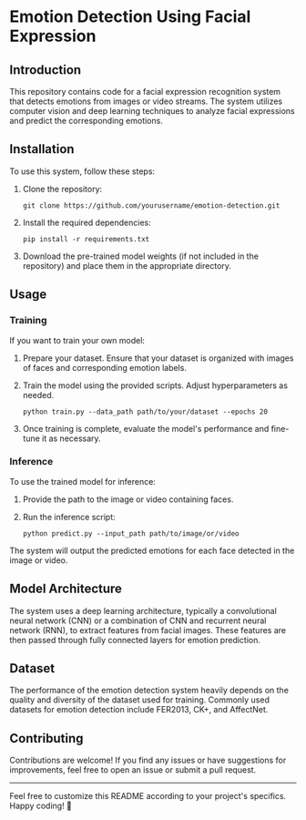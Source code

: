 # Emotion Detection Using Facial Expression

## Introduction

This repository contains code for a facial expression recognition system that detects emotions from images or video streams. The system utilizes computer vision and deep learning techniques to analyze facial expressions and predict the corresponding emotions.

## Installation

To use this system, follow these steps:

1. Clone the repository:
    ```
    git clone https://github.com/yourusername/emotion-detection.git
    ```

2. Install the required dependencies:
    ```
    pip install -r requirements.txt
    ```

3. Download the pre-trained model weights (if not included in the repository) and place them in the appropriate directory.

## Usage

### Training

If you want to train your own model:

1. Prepare your dataset. Ensure that your dataset is organized with images of faces and corresponding emotion labels.

2. Train the model using the provided scripts. Adjust hyperparameters as needed.

    ```
    python train.py --data_path path/to/your/dataset --epochs 20
    ```

3. Once training is complete, evaluate the model's performance and fine-tune it as necessary.

### Inference

To use the trained model for inference:

1. Provide the path to the image or video containing faces.

2. Run the inference script:

    ```
    python predict.py --input_path path/to/image/or/video
    ```

The system will output the predicted emotions for each face detected in the image or video.

## Model Architecture

The system uses a deep learning architecture, typically a convolutional neural network (CNN) or a combination of CNN and recurrent neural network (RNN), to extract features from facial images. These features are then passed through fully connected layers for emotion prediction.

## Dataset

The performance of the emotion detection system heavily depends on the quality and diversity of the dataset used for training. Commonly used datasets for emotion detection include FER2013, CK+, and AffectNet.

## Contributing

Contributions are welcome! If you find any issues or have suggestions for improvements, feel free to open an issue or submit a pull request.


---

Feel free to customize this README according to your project's specifics. Happy coding! 🚀
